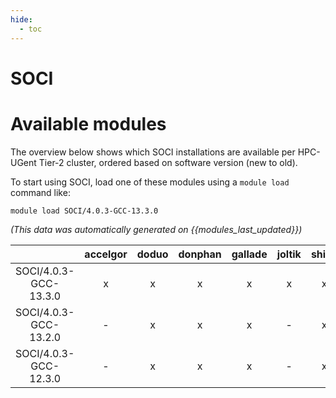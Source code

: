 ```yaml
---
hide:
  - toc
---
```


SOCI
====

# Available modules


The overview below shows which SOCI installations are available per HPC-UGent Tier-2 cluster, ordered based on software version (new to old).

To start using SOCI, load one of these modules using a `module load` command like:

```shell
module load SOCI/4.0.3-GCC-13.3.0
```

*(This data was automatically generated on {{modules_last_updated}})*  

| |accelgor|doduo|donphan|gallade|joltik|shinx|skitty|
| :---: | :---: | :---: | :---: | :---: | :---: | :---: | :---: |
|SOCI/4.0.3-GCC-13.3.0|x|x|x|x|x|x|x|
|SOCI/4.0.3-GCC-13.2.0|-|x|x|x|-|x|x|
|SOCI/4.0.3-GCC-12.3.0|-|x|x|x|-|x|x|
